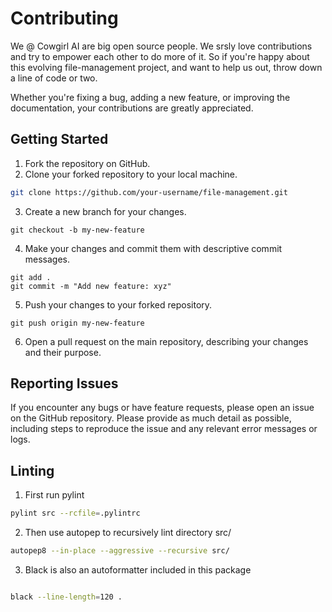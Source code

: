 # Contributing

We @ Cowgirl AI are big open source people. We srsly love contributions and try to empower each other to do more of it. So if you're happy about this evolving file-management project, and want to help us out, throw down a line of code or two.

Whether you're fixing a bug, adding a new feature, or improving the documentation,
your contributions are greatly appreciated.


## Getting Started

1. Fork the repository on GitHub.
2. Clone your forked repository to your local machine.

```zsh
git clone https://github.com/your-username/file-management.git
```

3. Create a new branch for your changes.
```
git checkout -b my-new-feature

```

4. Make your changes and commit them with descriptive commit messages.
```
git add .
git commit -m "Add new feature: xyz"

```

5. Push your changes to your forked repository.

```
git push origin my-new-feature
```

6. Open a pull request on the main repository, describing your changes and their purpose.




## Reporting Issues

If you encounter any bugs or have feature requests, please open an issue on the GitHub repository. Please provide as much detail as possible, including steps to reproduce the issue and any relevant error messages or logs.



## Linting

1. First run pylint
```zsh
pylint src --rcfile=.pylintrc 
```

2. Then use autopep to recursively lint directory src/ 
```zsh
autopep8 --in-place --aggressive --recursive src/
```

3. Black is also an autoformatter included in this package
```zsh

black --line-length=120 .
```